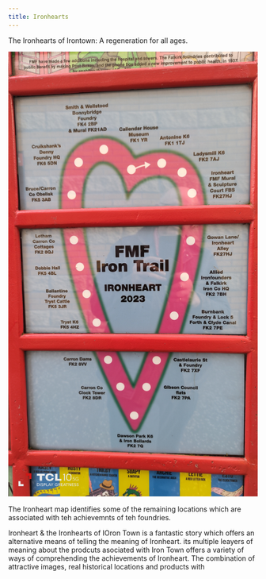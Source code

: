 ```yaml
---
title: Ironhearts
---
```


The Ironhearts of Irontown: A regeneration for all ages.

![Ironheart map](../images/Ironheartmap.jpg)


The Ironheart map identifies some of the remaining locations which are associated with teh achievemnts of teh foundries.

Ironheart & the Ironhearts of IOron Town is a fantastic story which offers an alternative means of telling the meaning of Ironheart. its multiple leayers of meaning about the prodcuts asociated with Iron Town offers a variety of ways of comprehending the achievements of Ironheart. The combination of attractive images, real historical locations and products with  

